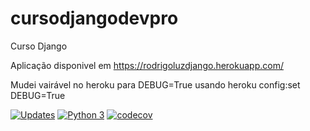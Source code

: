 # cursodjangodevpro
Curso Django

Aplicação disponivel em https://rodrigoluzdjango.herokuapp.com/

Mudei vairável no heroku para DEBUG=True usando heroku config:set DEBUG=True

[![Updates](https://pyup.io/repos/github/Rluz10/cursodjangodevpro/shield.svg)](https://pyup.io/repos/github/Rluz10/cursodjangodevpro/)
[![Python 3](https://pyup.io/repos/github/Rluz10/cursodjangodevpro/python-3-shield.svg)](https://pyup.io/repos/github/Rluz10/cursodjangodevpro/)
[![codecov](https://codecov.io/gh/Rluz10/cursodjangodevpro/branch/main/graph/badge.svg?token=FQE1Y5ZOUI)](https://codecov.io/gh/Rluz10/cursodjangodevpro)
